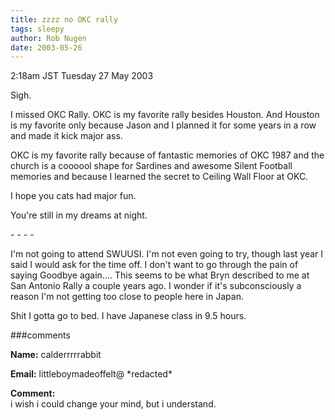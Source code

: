 ```yaml
---
title: zzzz no OKC rally
tags: sleepy
author: Rob Nugen
date: 2003-05-26
---
```


<p class=date>2:18am JST Tuesday 27 May 2003</p>

<p>Sigh.</p>

<p>I missed OKC Rally.  OKC is my favorite rally besides Houston.
And Houston is my favorite only because Jason and I planned it for
some years in a row and made it kick major ass.</p>

<p>OKC is my favorite rally because of fantastic memories of OKC 1987
and the church is a coooool shape for Sardines and awesome Silent
Football memories and because I learned the secret to Ceiling Wall
Floor at OKC.</p>

<p>I hope you cats had major fun.</p>

<p>You're still in my dreams at night.</p>

<p>- - - -</p>

<p>I'm not going to attend SWUUSI.  I'm not even going to try, though
last year I said I would ask for the time off.  I don't want to go
through the pain of saying Goodbye again....  This seems to be what
Bryn described to me at San Antonio Rally a couple years ago.  I
wonder if it's subconsciously a reason I'm not getting too close to
people here in Japan.</p>

<p>Shit I gotta go to bed.  I have Japanese class in 9.5 hours.</p>

###comments

<p><b>Name:</b> calderrrrrabbit

<p><b>Email:</b> littleboymadeoffelt@ *redacted*

<p><b>Comment:</b>
<br>i wish i could change your mind, but i understand.

